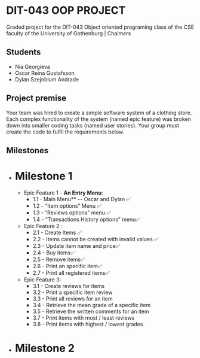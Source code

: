 # DIT-043 OOP PROJECT
Graded project for the DIT-043 Object oriented programing class of the CSE faculty of the University of Gothenburg | Chalmers




## Students
 -  Nia Georgieva
 -  Oscar Reina Gustafsson 
 -  Dylan Szejnblum Andrade
 

## Project premise 
Your team was hired to create a simple software system of a clothing store. Each complex functionality of the system (named epic feature) was broken down into smaller coding tasks (named user stories). Your group must create the code to fulfil the requirements below.



## Milestones
-  # Milestone 1
	- Epic Feature 1  - **An Entry Menu**: 
		-  1.1 - Main Menu** -- Oscar and Dylan  ✅
		-  1.2 - “Item options” Menu ✅
		-  1.3 - “Reviews options” menu ✅
		-  1.4 - “Transactions History options” menu✅ 
	- Epic Feature 2 :
		-  2.1 - Create Items ✅ 
		-  2.2 - Items cannot be created with invalid values ✅
		-  2.3 - Update item name and price✅ 
		-  2.4 - Buy items✅
		-  2.5 - Remove items✅
		-  2.6 - Print an specific item✅
		-  2.7 - Print all registered items✅
	- Epic Feature 3:
		-  3.1 - Create reviews for items
		-  3.2 - Print a specific item review
		-  3.3 - Print all reviews for an item
		-  3.4 - Retrieve the mean grade of a specific item
		-  3.5 - Retrieve the written comments for an item
		-  3.7 - Print items with most / least reviews
		-  3.8 - Print items with highest / lowest grades
-  # Milestone 2
